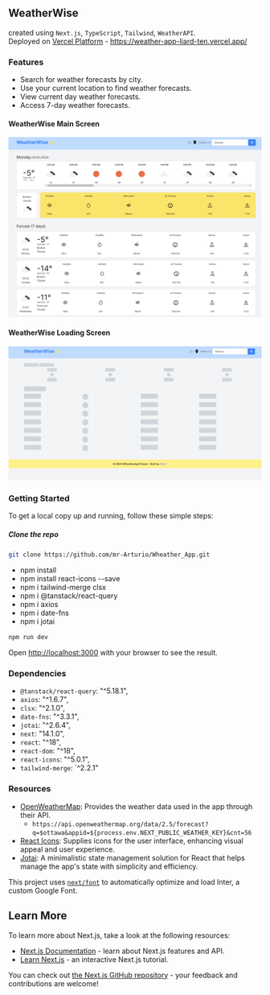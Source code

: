 ## WeatherWise
created using `Next.js`, `TypeScript`, `Tailwind`, `WeatherAPI`. <br>
Deployed on [Vercel Platform](https://vercel.com/home) - https://weather-app-liard-ten.vercel.app/ <br>

### Features
- Search for weather forecasts by city.
- Use your current location to find weather forecasts.
- View current day weather forecasts.
- Access 7-day weather forecasts.

####  WeatherWise Main Screen
![Main screen](./public/weatherApp.png)

#### WeatherWise Loading Screen
![Loading Screen](./public/weatherLoading.png)


### Getting Started

To get a local copy up and running, follow these simple steps:

##### Clone the repo
   ```bash
   git clone https://github.com/mr-Arturio/Wheather_App.git
   ```
- npm install      
- npm install react-icons --save
- npm i tailwind-merge clsx
- npm i @tanstack/react-query
- npm i axios
- npm i date-fns
- npm i jotai

```bash
npm run dev
```
Open [http://localhost:3000](http://localhost:3000) with your browser to see the result.

### Dependencies
- `@tanstack/react-query`: "^5.18.1",
- `axios`: "^1.6.7",
- `clsx`: "^2.1.0",
- `date-fns`: "^3.3.1",
- `jotai`: "^2.6.4",
- `next`: "14.1.0",
- `react`: "^18",
- `react-dom`: "^18",
- `react-icons`: "^5.0.1",
- `tailwind-merge`: `^2.2.1"

### Resources
- [OpenWeatherMap](https://openweathermap.org/): Provides the weather data used in the app through their API.
  - ```https://api.openweathermap.org/data/2.5/forecast?q=$ottawa&appid=${process.env.NEXT_PUBLIC_WEATHER_KEY}&cnt=56```
- [React Icons](https://react-icons.github.io/react-icons/): Supplies icons for the user interface, enhancing visual appeal and user experience.
- [Jotai](https://jotai.org/): A minimalistic state management solution for React that helps manage the app's state with simplicity and efficiency.

This project uses [`next/font`](https://nextjs.org/docs/basic-features/font-optimization) to automatically optimize and load Inter, a custom Google Font.

## Learn More

To learn more about Next.js, take a look at the following resources:

- [Next.js Documentation](https://nextjs.org/docs) - learn about Next.js features and API.
- [Learn Next.js](https://nextjs.org/learn) - an interactive Next.js tutorial.

You can check out [the Next.js GitHub repository](https://github.com/vercel/next.js/) - your feedback and contributions are welcome!

